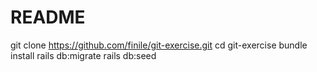 # README

git clone https://github.com/finile/git-exercise.git
cd git-exercise
bundle install
rails db:migrate
rails db:seed

